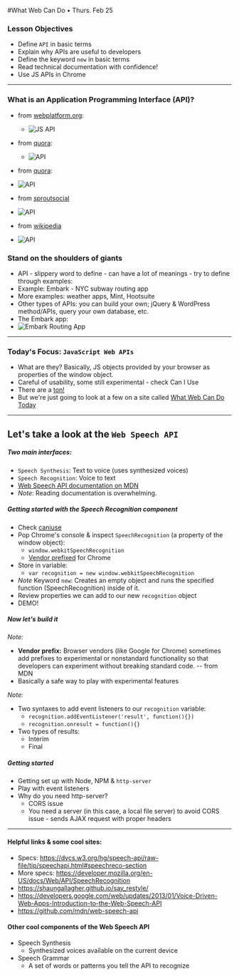 #What Web Can Do • Thurs. Feb 25

### Lesson Objectives
- Define `API` in basic terms
- Explain why APIs are useful to developers
- Define the keyword `new` in basic terms
- Read technical documentation with confidence!
- Use JS APIs in Chrome


---

### What is an Application Programming Interface (API)?
- from [webplatform.org](https://docs.webplatform.org/wiki/apis):
  - ![JS API](demo/img/apiDef1.png)

- from [quora](https://www.quora.com/What-is-an-API-4):
  - ![API](demo/img/apiDef2.png)

- from [quora](https://www.quora.com/What-is-an-API-4):
 - ![API](demo/img/apiDef3quora.png)

- from [sproutsocial](http://sproutsocial.com/insights/what-is-an-api/)  
 - ![API](demo/img/apiDef5.png)

- from [wikipedia](https://en.wikipedia.org/wiki/Application_programming_interface)
 - ![API](demo/img/apiDef4Wiki.png)

### Stand on the shoulders of giants  
- API - slippery word to define - can have a lot of meanings - try to define through examples:
- Example: Embark - NYC subway routing app
- More examples: weather apps, Mint, Hootsuite
- Other types of APIs: you can build your own; jQuery & WordPress method/APIs, query your own database, etc.
- The Embark app:
- ![Embark Routing App](http://www.iphoneappsfinder.com/wp-content/uploads/2013/01/embark-app.png)


---


### Today's Focus: `JavaScript Web APIs`
- What are they? Basically, JS objects provided by your browser as properties of the window object.
- Careful of usability, some still experimental - check Can I Use
- There are a [ton!](https://developer.mozilla.org/en-US/docs/Web/API)
- But we're just going to look at a few on a site called [What Web Can Do Today](https://whatwebcando.today)


---


## Let's take a look at the `Web Speech API`


##### Two main interfaces:
- `Speech Synthesis`: Text to voice (uses synthesized voices)
- `Speech Recognition`: Voice to text
- [Web Speech API documentation on MDN](https://developer.mozilla.org/en-US/docs/Web/API/Web_Speech_API)
- *Note*: Reading documentation is overwhelming.

##### Getting started with the Speech Recognition component
- Check [caniuse](http://caniuse.com/#feat=speech-recognition)
- Pop Chrome's console & inspect `SpeechRecognition` (a property of the window object):
  - `window.webkitSpeechRecognition`
  - [Vendor prefixed](https://developer.mozilla.org/en-US/docs/Glossary/Vendor_Prefix) for Chrome
- Store in variable:
  - `var recognition = new window.webkitSpeechRecognition`
- *Note* Keyword `new`: Creates an empty object and runs the specified function (SpeechRecognition) inside of it.
- Review properties we can add to our new `recognition` object
- DEMO!

##### Now let's build it
*Note:*
- **Vendor prefix:** Browser vendors (like Google for Chrome) sometimes add prefixes to experimental or nonstandard functionality so that developers can experiment without breaking standard code. -- from MDN
- Basically a safe way to play with experimental features

*Note:*
- Two syntaxes to add event listeners to our `recognition` variable:
  - `recognition.addEventListener('result', function(){})`
  - `recognition.onresult = function(){}`
- Two types of results:
  - Interim
  - Final

##### Getting started
- Getting set up with Node, NPM & `http-server`
- Play with event listeners
- Why do you need http-server?
  - CORS issue
  - You need a server (in this case, a local file server) to avoid CORS issue - sends AJAX request with proper headers


---


#### Helpful links & some cool sites:
- Specs: https://dvcs.w3.org/hg/speech-api/raw-file/tip/speechapi.html#speechreco-section
- More specs: https://developer.mozilla.org/en-US/docs/Web/API/SpeechRecognition
- https://shaungallagher.github.io/say_restyle/
- https://developers.google.com/web/updates/2013/01/Voice-Driven-Web-Apps-Introduction-to-the-Web-Speech-API
- https://github.com/mdn/web-speech-api

#### Other cool components of the Web Speech API
- Speech Synthesis
  - Synthesized voices available on the current device
- Speech Grammar
  - A set of words or patterns you tell the API to recognize



#
